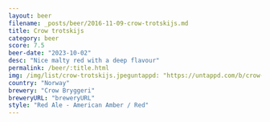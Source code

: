 ```yaml
---
layout: beer
filename: _posts/beer/2016-11-09-crow-trotskijs.md
title: Crow trotskijs
category: beer
score: 7.5
beer-date: "2023-10-02"
desc: "Nice malty red with a deep flavour"
permalink: /beer/:title.html
img: /img/list/crow-trotskijs.jpeguntappd: "https://untappd.com/b/crow-bryggeri-trotskijs/295751"
country: "Norway"
brewery: "Crow Bryggeri"
breweryURL: "breweryURL"
style: "Red Ale - American Amber / Red"
---
```

